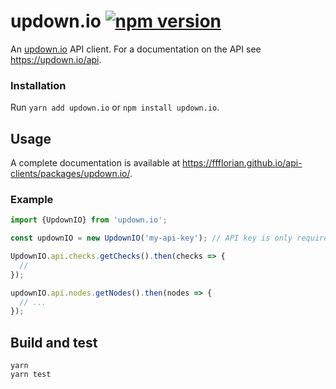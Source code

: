 # updown.io [![npm version](https://img.shields.io/npm/v/updown.io.svg)](https://www.npmjs.com/package/updown.io)

An [updown.io](https://updown.io) API client. For a documentation on the API see https://updown.io/api.

### Installation

Run `yarn add updown.io` or `npm install updown.io`.

## Usage

A complete documentation is available at https://ffflorian.github.io/api-clients/packages/updown.io/.

### Example

```ts
import {UpdownIO} from 'updown.io';

const updownIO = new UpdownIO('my-api-key'); // API key is only required for checks

UpdownIO.api.checks.getChecks().then(checks => {
  //
});

updownIO.api.nodes.getNodes().then(nodes => {
  // ...
});
```

## Build and test

```
yarn
yarn test
```
